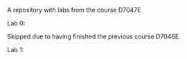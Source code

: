 A repository with labs from the course D7047E


Lab 0:

Skipped due to having finished the previous course D7046E.

Lab 1:
